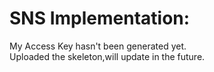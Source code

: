 # SNS Implementation:

My Access Key hasn't been generated yet.  
Uploaded the skeleton,will update in the future.


